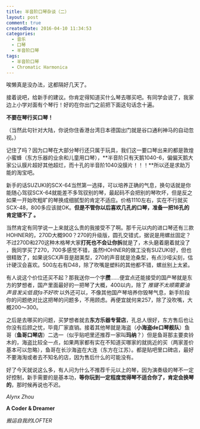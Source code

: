 ```yaml
---
title: 半音阶口琴杂谈（二）
layout: post
comment: true
createdDate: 2016-04-10 11:34:53
categories:
  - 音乐
  - 口琴
  - 半音阶口琴
tags:
  - 半音阶口琴
  - Chromatic Harmonica
---
```

唉懒真是没办法，这都隔好几天了。

接着说吧，给新手的建议。你肯定得知道买什么琴去哪买吧。有同学会说了，我家边上小学对面有个琴行！好的在你出门之前把下面这句话念十遍。

**不要在琴行买口琴！**
<!--more-->
（当然此句针对大陆，你说你住香港台湾日本德国出门就是谷口通利神马的自动忽视。）

记住了吗？因为口琴在大部分琴行还只属于玩具，我们这一要口琴出来的都是敦煌小蜜蜂（东方乐器的业余和儿童用口琴），**半音阶只有天鹅1040-6，偏偏天鹅大家公认膜片超好其他超烂，而十孔的半音阶1040没膜片！！！**所以还是求助万能的淘宝吧。

新手的话SUZUKI的SCX-64当然第一选择，可以培养正确的气息，换句话就是你能随心驾驭SCX-64就能差不多驾驭别的琴，最起码不会把别的琴吹坏，但是反之如果一开始吹粗旷的琴换成细腻型的肯定不适应。价格1110左右，实在不行就买SCX-48，800多应该就OK。**但是不管你以后喜欢几孔的口琴，准备一把16孔的肯定错不了 。**

当然肯定有同学说一上来就这么贵的我接受不了啊。那千元以内的进口琴还有三款HOHNER的，270D大概900？270的升级版，圆孔交错式，据说是用螺丝固定？不过270D和270这种木格琴大家**打死也不会让你拆**就是了，木头磨着磨着就没了 ，我同学买了270，700多感觉不错，虽然HOHNER的做工没有SUZUKI好，但也很精致了，如果说SCX声音是甜美型，270的声音就是沧桑型，有点沙哑尖刻，估计硬汉会喜欢。500左右有D48，除了吹嘴是塑料的其他都不错，螺丝别上太紧。

有人说这个价位还买不起？那我送你一个字**攒**……便宜点还能接受的国产琴就是东方的梦想者，国产里面最好的一把琴了大概，400以内，除了 *推键不太顺需要油声音发尖低音fa不好吹* 以外还可以，不像其他国产琴培养你毁琴气息，新手阶段你的问题绝对比这把琴的问题多，不用顾虑。再便宜就何来257，除了没吹嘴，大概200～300。

之后是去哪买的问题，买梦想者就去**东方乐器专营店**，孔总人很好，东方售后也让你没有后顾之忧，毕竟厂家直销。接着其他琴就是海盗（**小海盗de口琴舰队**）鱼哥（**鱼哥口琴店**）二选一（似乎贴吧里还推荐一家叫**玛纳**？）但是鱼哥那主要卖铃木的，海盗比较全一点，如果两家都有实在不知道买哪家的就挑近的买（两家差价基本可以忽略），鱼哥在长沙海盗在大连（东方在江苏）。都是贴吧里口碑店，最好不要海淘或者去不知名的店，因为售后什么的可能没有。

好了今天就说这么多，有人问为什么不推荐千元以上的琴，因为演奏级的琴不一定好控制，新手需要的是基本功，**等你玩到一定程度觉得琴不适合你了，肯定会换琴的**，那时候再说也不迟。

*Alynx Zhou*

**A Coder & Dreamer**

*搬运自我的LOFTER*
